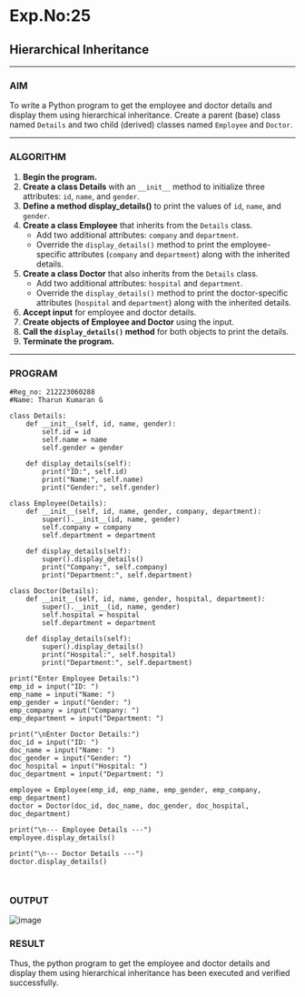 # Exp.No:25  
## Hierarchical Inheritance

---

### AIM  
To write a Python program to get the employee and doctor details and display them using hierarchical inheritance. Create a parent (base) class named `Details` and two child (derived) classes named `Employee` and `Doctor`.

---

### ALGORITHM

1. **Begin the program.**
2. **Create a class Details** with an `__init__` method to initialize three attributes: `id`, `name`, and `gender`.
3. **Define a method display_details()** to print the values of `id`, `name`, and `gender`.
4. **Create a class Employee** that inherits from the `Details` class. 
   - Add two additional attributes: `company` and `department`.
   - Override the `display_details()` method to print the employee-specific attributes (`company` and `department`) along with the inherited details.
5. **Create a class Doctor** that also inherits from the `Details` class. 
   - Add two additional attributes: `hospital` and `department`.
   - Override the `display_details()` method to print the doctor-specific attributes (`hospital` and `department`) along with the inherited details.
6. **Accept input** for employee and doctor details.
7. **Create objects of Employee and Doctor** using the input.
8. **Call the `display_details()` method** for both objects to print the details.
9. **Terminate the program.**

---

### PROGRAM
```
#Reg_no: 212223060288
#Name: Tharun Kumaran G

class Details:
    def __init__(self, id, name, gender):
        self.id = id
        self.name = name
        self.gender = gender

    def display_details(self):
        print("ID:", self.id)
        print("Name:", self.name)
        print("Gender:", self.gender)

class Employee(Details):
    def __init__(self, id, name, gender, company, department):
        super().__init__(id, name, gender)
        self.company = company
        self.department = department

    def display_details(self):
        super().display_details()
        print("Company:", self.company)
        print("Department:", self.department)

class Doctor(Details):
    def __init__(self, id, name, gender, hospital, department):
        super().__init__(id, name, gender)
        self.hospital = hospital
        self.department = department

    def display_details(self):
        super().display_details()
        print("Hospital:", self.hospital)
        print("Department:", self.department)

print("Enter Employee Details:")
emp_id = input("ID: ")
emp_name = input("Name: ")
emp_gender = input("Gender: ")
emp_company = input("Company: ")
emp_department = input("Department: ")

print("\nEnter Doctor Details:")
doc_id = input("ID: ")
doc_name = input("Name: ")
doc_gender = input("Gender: ")
doc_hospital = input("Hospital: ")
doc_department = input("Department: ")

employee = Employee(emp_id, emp_name, emp_gender, emp_company, emp_department)
doctor = Doctor(doc_id, doc_name, doc_gender, doc_hospital, doc_department)

print("\n--- Employee Details ---")
employee.display_details()

print("\n--- Doctor Details ---")
doctor.display_details()



```

### OUTPUT  

![image](https://github.com/user-attachments/assets/ea1f4391-0011-444e-a3fb-7f59d8e419c2)

### RESULT

Thus, the python program to get the employee and doctor details and display them using hierarchical inheritance has been executed and verified successfully.
